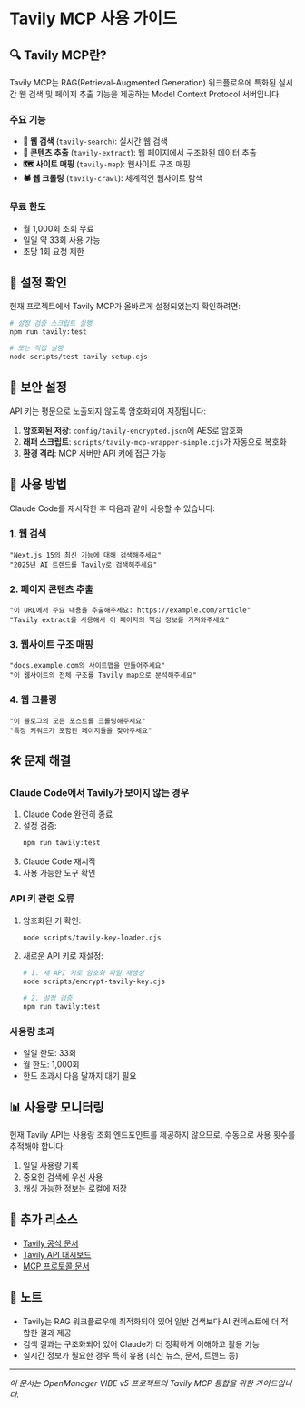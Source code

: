 # Tavily MCP 사용 가이드

## 🔍 Tavily MCP란?

Tavily MCP는 RAG(Retrieval-Augmented Generation) 워크플로우에 특화된 실시간 웹 검색 및 페이지 추출 기능을 제공하는 Model Context Protocol 서버입니다.

### 주요 기능
- **🔎 웹 검색** (`tavily-search`): 실시간 웹 검색
- **📄 콘텐츠 추출** (`tavily-extract`): 웹 페이지에서 구조화된 데이터 추출
- **🗺️ 사이트 매핑** (`tavily-map`): 웹사이트 구조 매핑
- **🕷️ 웹 크롤링** (`tavily-crawl`): 체계적인 웹사이트 탐색

### 무료 한도
- 월 1,000회 조회 무료
- 일일 약 33회 사용 가능
- 초당 1회 요청 제한

## 🚀 설정 확인

현재 프로젝트에서 Tavily MCP가 올바르게 설정되었는지 확인하려면:

```bash
# 설정 검증 스크립트 실행
npm run tavily:test

# 또는 직접 실행
node scripts/test-tavily-setup.cjs
```

## 🔐 보안 설정

API 키는 평문으로 노출되지 않도록 암호화되어 저장됩니다:

1. **암호화된 저장**: `config/tavily-encrypted.json`에 AES로 암호화
2. **래퍼 스크립트**: `scripts/tavily-mcp-wrapper-simple.cjs`가 자동으로 복호화
3. **환경 격리**: MCP 서버만 API 키에 접근 가능

## 📝 사용 방법

Claude Code를 재시작한 후 다음과 같이 사용할 수 있습니다:

### 1. 웹 검색
```
"Next.js 15의 최신 기능에 대해 검색해주세요"
"2025년 AI 트렌드를 Tavily로 검색해주세요"
```

### 2. 페이지 콘텐츠 추출
```
"이 URL에서 주요 내용을 추출해주세요: https://example.com/article"
"Tavily extract를 사용해서 이 페이지의 핵심 정보를 가져와주세요"
```

### 3. 웹사이트 구조 매핑
```
"docs.example.com의 사이트맵을 만들어주세요"
"이 웹사이트의 전체 구조를 Tavily map으로 분석해주세요"
```

### 4. 웹 크롤링
```
"이 블로그의 모든 포스트를 크롤링해주세요"
"특정 키워드가 포함된 페이지들을 찾아주세요"
```

## 🛠️ 문제 해결

### Claude Code에서 Tavily가 보이지 않는 경우

1. Claude Code 완전히 종료
2. 설정 검증:
   ```bash
   npm run tavily:test
   ```
3. Claude Code 재시작
4. 사용 가능한 도구 확인

### API 키 관련 오류

1. 암호화된 키 확인:
   ```bash
   node scripts/tavily-key-loader.cjs
   ```

2. 새로운 API 키로 재설정:
   ```bash
   # 1. 새 API 키로 암호화 파일 재생성
   node scripts/encrypt-tavily-key.cjs
   
   # 2. 설정 검증
   npm run tavily:test
   ```

### 사용량 초과

- 일일 한도: 33회
- 월 한도: 1,000회
- 한도 초과시 다음 달까지 대기 필요

## 📊 사용량 모니터링

현재 Tavily API는 사용량 조회 엔드포인트를 제공하지 않으므로, 수동으로 사용 횟수를 추적해야 합니다:

1. 일일 사용량 기록
2. 중요한 검색에 우선 사용
3. 캐싱 가능한 정보는 로컬에 저장

## 🔗 추가 리소스

- [Tavily 공식 문서](https://docs.tavily.com)
- [Tavily API 대시보드](https://app.tavily.com/home)
- [MCP 프로토콜 문서](https://modelcontextprotocol.io)

## 📝 노트

- Tavily는 RAG 워크플로우에 최적화되어 있어 일반 검색보다 AI 컨텍스트에 더 적합한 결과 제공
- 검색 결과는 구조화되어 있어 Claude가 더 정확하게 이해하고 활용 가능
- 실시간 정보가 필요한 경우 특히 유용 (최신 뉴스, 문서, 트렌드 등)

---

*이 문서는 OpenManager VIBE v5 프로젝트의 Tavily MCP 통합을 위한 가이드입니다.*